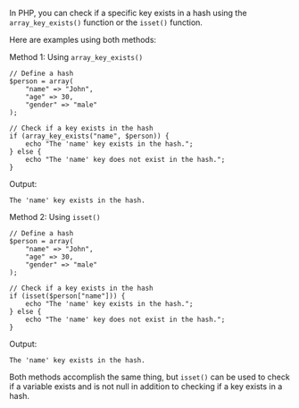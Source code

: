 In PHP, you can check if a specific key exists in a hash using the `array_key_exists()` function or the `isset()` function.

Here are examples using both methods:

Method 1: Using `array_key_exists()`

```
// Define a hash
$person = array(
    "name" => "John",
    "age" => 30,
    "gender" => "male"
);

// Check if a key exists in the hash
if (array_key_exists("name", $person)) {
    echo "The 'name' key exists in the hash.";
} else {
    echo "The 'name' key does not exist in the hash.";
}
```

Output:

```
The 'name' key exists in the hash.
```

Method 2: Using `isset()`

```
// Define a hash
$person = array(
    "name" => "John",
    "age" => 30,
    "gender" => "male"
);

// Check if a key exists in the hash
if (isset($person["name"])) {
    echo "The 'name' key exists in the hash.";
} else {
    echo "The 'name' key does not exist in the hash.";
}
```

Output:

```
The 'name' key exists in the hash.
```

Both methods accomplish the same thing, but `isset()` can be used to check if a variable exists and is not null in addition to checking if a key exists in a hash.